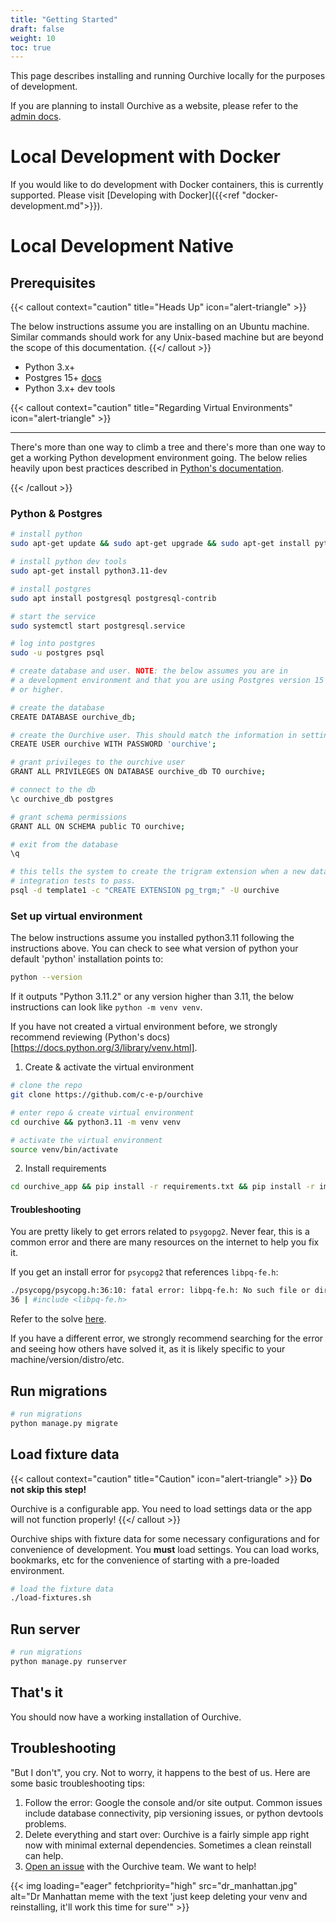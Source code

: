 ```yaml
---
title: "Getting Started"
draft: false
weight: 10
toc: true
---
```


This page describes installing and running Ourchive locally for the purposes of development.

If you are planning to install Ourchive as a website, please refer to the [admin docs](https://docs.getourchive.io).

<!--more-->

# Local Development with Docker

If you would like to do development with Docker containers, this is currently supported. Please visit [Developing with Docker]({{<ref "docker-development.md">}}).


# Local Development Native

## Prerequisites

{{< callout context="caution" title="Heads Up" icon="alert-triangle" >}} 

The below instructions assume you are installing on an Ubuntu machine. Similar commands should work for any Unix-based machine but are beyond the scope of this documentation.
{{</ callout >}}

- Python 3.x+
- Postgres 15+ [docs](https://www.postgresql.org/docs/15/index.html)
- Python 3.x+ dev tools

{{< callout context="caution" title="Regarding Virtual Environments" icon="alert-triangle" >}} 
****

There's more than one way to climb a tree and there's more than one way to get a working Python development environment going. The below relies heavily upon best practices described in [Python's documentation](https://docs.python.org/3/library/venv.html).

{{< /callout >}}


### Python & Postgres

```bash
# install python 
sudo apt-get update && sudo apt-get upgrade && sudo apt-get install python3.11

# install python dev tools
sudo apt-get install python3.11-dev

# install postgres
sudo apt install postgresql postgresql-contrib

# start the service
sudo systemctl start postgresql.service

# log into postgres
sudo -u postgres psql

# create database and user. NOTE: the below assumes you are in
# a development environment and that you are using Postgres version 15
# or higher.

# create the database
CREATE DATABASE ourchive_db;

# create the Ourchive user. This should match the information in settings.py.
CREATE USER ourchive WITH PASSWORD 'ourchive';

# grant privileges to the ourchive user
GRANT ALL PRIVILEGES ON DATABASE ourchive_db TO ourchive;

# connect to the db
\c ourchive_db postgres

# grant schema permissions
GRANT ALL ON SCHEMA public TO ourchive;

# exit from the database
\q

# this tells the system to create the trigram extension when a new database is created. this allows search
# integration tests to pass.
psql -d template1 -c "CREATE EXTENSION pg_trgm;" -U ourchive
```

### Set up virtual environment

The below instructions assume you installed python3.11 following the instructions above. You can check to see what version of python your default 'python' installation points to:

```bash
python --version
```

If it outputs "Python 3.11.2" or any version higher than 3.11, the below instructions can look like `python -m venv venv`.

If you have not created a virtual environment before, we strongly recommend reviewing (Python's docs)[https://docs.python.org/3/library/venv.html].

1. Create & activate the virtual environment

```bash
# clone the repo
git clone https://github.com/c-e-p/ourchive

# enter repo & create virtual environment
cd ourchive && python3.11 -m venv venv

# activate the virtual environment
source venv/bin/activate
```

2. Install requirements

```bash
cd ourchive_app && pip install -r requirements.txt && pip install -r importer_requirements.txt
```

#### Troubleshooting

You are pretty likely to get errors related to `psygopg2`. Never fear, this is a common error and there are many resources on the internet to help you fix it.

If you get an install error for `psycopg2` that references `libpq-fe.h`:
```bash
./psycopg/psycopg.h:36:10: fatal error: libpq-fe.h: No such file or directory
36 | #include <libpq-fe.h>
```

Refer to the solve [here](https://askubuntu.com/questions/1372562/how-to-install-libpq-dev-14-0-1-on-ubuntu-21-10).

If you have a different error, we strongly recommend searching for the error and seeing how others have solved it, as it is likely specific to your machine/version/distro/etc. 

## Run migrations

```bash
# run migrations
python manage.py migrate
```

## Load fixture data

{{< callout context="caution" title="Caution" icon="alert-triangle" >}} 
**Do not skip this step!**

Ourchive is a configurable app. You need to load settings data or the app will not function properly!
{{</ callout >}}

Ourchive ships with fixture data for some necessary configurations and for convenience of development. You **must** load settings. You can load works, bookmarks, etc for the convenience of starting with a pre-loaded environment.

```bash
# load the fixture data
./load-fixtures.sh
```

## Run server
```bash
# run migrations
python manage.py runserver
```

## That's it

You should now have a working installation of Ourchive. 

## Troubleshooting

"But I don't", you cry. Not to worry, it happens to the best of us. Here are some basic troubleshooting tips:

1. Follow the error: Google the console and/or site output. Common issues include database connectivity, pip versioning issues, or python devtools problems.
2. Delete everything and start over: Ourchive is a fairly simple app right now with minimal external dependencies. Sometimes a clean reinstall can help.
3. [Open an issue](https://github.com/c-e-p/ourchive/issues/new/choose) with the Ourchive team. We want to help!

{{< img loading="eager" fetchpriority="high" src="dr_manhattan.jpg" alt="Dr Manhattan meme with the text 'just keep deleting your venv and reinstalling, it'll work this time for sure'" >}}